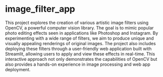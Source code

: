 # image_filter_app
This project explores the creation of various artistic image filters using OpenCV, a powerful computer vision library. The goal is to mimic popular photo editing effects seen in applications like Photoshop and Instagram. By experimenting with a wide range of filters, we aim to produce unique and visually appealing renderings of original images. The project also includes deploying these filters through a user-friendly web application built with Streamlit, allowing users to apply and view these effects in real-time. This interactive approach not only demonstrates the capabilities of OpenCV but also provides a hands-on experience in image processing and web app deployment.
